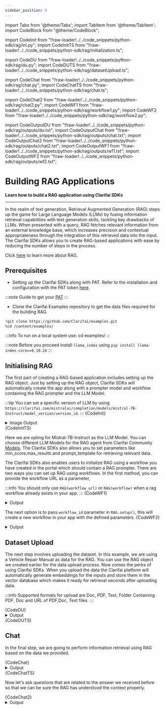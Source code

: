 ```yaml
---
sidebar_position: 9
---
```



import Tabs from '@theme/Tabs';
import TabItem from '@theme/TabItem';
import CodeBlock from "@theme/CodeBlock";


import CodeInit from "!!raw-loader!../../code_snippets/python-sdk/rag/ini.py";
import CodeInitTS from "!!raw-loader!../../code_snippets/python-sdk/rag/initialization.ts";

import CodeDU from "!!raw-loader!../../code_snippets/python-sdk/rag/du.py";
import CodeDUTS from "!!raw-loader!../../code_snippets/python-sdk/rag/datasetUpload.ts";


import CodeChat from "!!raw-loader!../../code_snippets/python-sdk/rag/chat.py";
import CodeChatTS from "!!raw-loader!../../code_snippets/python-sdk/rag/chat.ts";

import CodeChat2 from "!!raw-loader!../../code_snippets/python-sdk/rag/chat2.py";
import CodeWF1 from "!!raw-loader!../../code_snippets/python-sdk/rag/workflow1.py";
import CodeWF2 from "!!raw-loader!../../code_snippets/python-sdk/rag/workflow2.py";


import CodeOutputDU from "!!raw-loader!../../code_snippets/python-sdk/rag/outputs/du.txt";
import CodeOutputChat from "!!raw-loader!../../code_snippets/python-sdk/rag/outputs/chat.txt";
import CodeOutputChat2 from "!!raw-loader!../../code_snippets/python-sdk/rag/outputs/chat2.txt";
import CodeOutputWF1 from "!!raw-loader!../../code_snippets/python-sdk/rag/outputs/wf1.txt";
import CodeOutputWF2 from "!!raw-loader!../../code_snippets/python-sdk/rag/outputs/wf2.txt";

# Building RAG Applications

**Learn how to build a RAG application using Clarifai SDKs**
<hr />

In the realm of text generation, Retrieval Augmented Generation (RAG) steps up the game for Large Language Models (LLMs) by fusing information retrieval capabilities with text generation skills, tackling key drawbacks of LLMs. When presented with a query, RAG fetches relevant information from an external knowledge base, which increases precision and contextual appropriateness through the integration of this retrieved data into the input. The Clarifai SDKs allows you to create RAG-based applications with ease by reducing the number of steps in the process.

Click [here](https://www.clarifai.com/blog/what-is-rag-retrieval-augmented-generation) to learn more about RAG.


## Prerequisites



* Setting up the Clarifai SDKs along with PAT. Refer to the installation and configuration with the PAT token [here](https://docs.clarifai.com/python-sdk/sdk-overview/).

:::note
Guide to get your [PAT](https://docs.clarifai.com/clarifai-basics/authentication/personal-access-tokens)
:::


* Clone the Clarifai Examples repository to get the data files required for the building RAG.

```
!git clone https://github.com/Clarifai/examples.git
%cd /content/examples/
```
:::info
To run on a local system use: cd examples/ 
:::

:::note
Before you proceed install ```llama_index``` using ```pip install llama-index-core==0.10.24```
:::

## Initialising RAG

The first part of creating a RAG-based application includes setting up the RAG object. Just by setting up the RAG object, Clarifai SDKs will automatically create the app along with a prompter model and workflow containing the RAG prompter and the LLM Model.

:::tip
You can set a specific version of LLM by using `https://clarifai.com/mistralai/completion/models/mistral-7B-Instruct/model_version/version_id`.
:::
<Tabs>
<TabItem value="python" label="Python">
    <CodeBlock className="language-python">{CodeInit}</CodeBlock>
    <details>
  <summary>Image Output</summary>
   <img src="/img/python-sdk/rag_init.png" />
</details>
</TabItem>
<TabItem value="typescript" label="Typescript">
    <CodeBlock className="language-typescript">{CodeInitTS}</CodeBlock>
</TabItem>
</Tabs>




Here we are opting for Mistral-7B-Instruct as the LLM Model. You can choose different LLM Models for the RAG agent from Clarifai Community [Models](https://clarifai.com/explore/models?filterData=%5B%7B%22field%22%3A%22use_cases%22%2C%22value%22%3A%5B%22llm%22%5D%7D%5D&page=1&perPage=24). The Clarifai SDKs also allows you to set parameters like min_score,max_results and prompt_template  for retrieving relevant data.

The Clarifai SDKs also enables users to initialize RAG using a workflow you have created in the portal which should contain a RAG prompter.
There are two ways you can set up RAG using workflows.
In the first method, you can provide the workflow URL as a parameter,

:::info
You should only use `RAG(workflow_url)` or `RAG(workflow)` when a rag workflow already exists in your app.
:::
<Tabs>
<TabItem value="python" label="Python">
    <CodeBlock className="language-python">{CodeWF1}</CodeBlock>
</TabItem>
</Tabs>
<details>
  <summary>Output</summary>
   <CodeBlock className="language-python">{CodeOutputWF1}</CodeBlock>
</details>


The next option is to pass `workflow_id` parameter in `RAG.setup()`, this will create a new workflow in your app with the defined parameters.
<Tabs>
<TabItem value="python" label="Python">
    <CodeBlock className="language-python">{CodeWF2}</CodeBlock>
</TabItem>
</Tabs>
<details>
  <summary>Output</summary>
   <CodeBlock className="language-python">{CodeOutputWF2}</CodeBlock>
</details>

## Dataset Upload

The next step involves uploading the dataset. In this example, we are using a Vehicle Repair Manual as data for the RAG. You can use the RAG object we created earlier for the data upload process. Now comes the perks of using Clarifai SDKs. When you upload the data the Clarifai platform will automatically generate embeddings for the inputs and store them in the vector database which makes it ready for retrieval seconds after uploading data.

:::info
Supported formats for upload are Doc, PDF, Text, Folder Containing PDF, Doc and URL of PDF,Doc, Text files.
:::

<Tabs>
<TabItem value="python" label="Python">
    <CodeBlock className="language-python">{CodeDU}</CodeBlock>
    <details>
  <summary>Output</summary>
   <CodeBlock className="language-python">{CodeOutputDU}</CodeBlock>
</details>
</TabItem>
<TabItem value="typescript" label="Typescript">
    <CodeBlock className="language-typescript">{CodeDUTS}</CodeBlock>
</TabItem>
</Tabs>


## Chat

In the final step, we are going to perform information retrieval using RAG based on the data we provided.

<Tabs>
<TabItem value="python" label="Python">
    <CodeBlock className="language-python">{CodeChat}</CodeBlock>
    <details>
  <summary>Output</summary>
   <CodeBlock className="language-python">{CodeOutputChat}</CodeBlock>
</details>
</TabItem>
<TabItem value="typescript" label="Typescript">
    <CodeBlock className="language-typescript">{CodeChatTS}</CodeBlock>
</TabItem>
</Tabs>



Now let's ask questions that are related to the answer we received before so that we can be sure the RAG has understood the context properly.

<Tabs>
<TabItem value="python" label="Python">
    <CodeBlock className="language-python">{CodeChat2}</CodeBlock>
</TabItem>
</Tabs>

<details>
  <summary>Output</summary>
   <CodeBlock className="language-python">{CodeOutputChat2}</CodeBlock>
</details>

